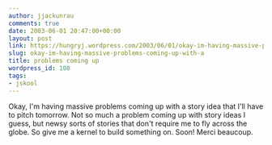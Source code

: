 ```yaml
---
author: jjackunrau
comments: true
date: 2003-06-01 20:47:00+00:00
layout: post
link: https://hungryj.wordpress.com/2003/06/01/okay-im-having-massive-problems-coming-up-with-a/
slug: okay-im-having-massive-problems-coming-up-with-a
title: problems coming up
wordpress_id: 108
tags:
- jskool
---
```


Okay, I'm having massive problems coming up with a story idea that I'll have to pitch tomorrow.  Not so much a problem coming up with story ideas I guess, but newsy sorts of stories that don't require me to fly across the globe.  So give me a kernel to build something on.  Soon!  Merci beaucoup.
